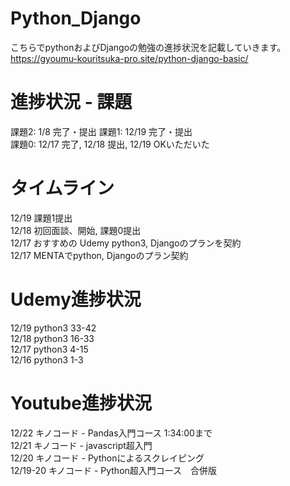 # Python_Django
こちらでpythonおよびDjangoの勉強の進捗状況を記載していきます。<BR>
https://gyoumu-kouritsuka-pro.site/python-django-basic/ <BR>

# 進捗状況 - 課題
課題2: 1/8 完了・提出
課題1: 12/19 完了・提出<BR>
課題0: 12/17 完了, 12/18 提出, 12/19 OKいただいた<BR>

# タイムライン
12/19 課題1提出<BR>
12/18 初回面談、開始, 課題0提出<BR>
12/17 おすすめの Udemy python3, Djangoのプランを契約<BR>
12/17 MENTAでpython, Djangoのプラン契約<BR>

# Udemy進捗状況
12/19 python3 33-42<BR>
12/18 python3 16-33<BR>
12/17 python3 4-15<BR>
12/16 python3 1-3 <BR>

# Youtube進捗状況
12/22 キノコード - Pandas入門コース 1:34:00まで<BR>
12/21 キノコード - javascript超入門<BR>
12/20 キノコード - Pythonによるスクレイピング<BR>
12/19-20 キノコード - Python超入門コース　合併版
